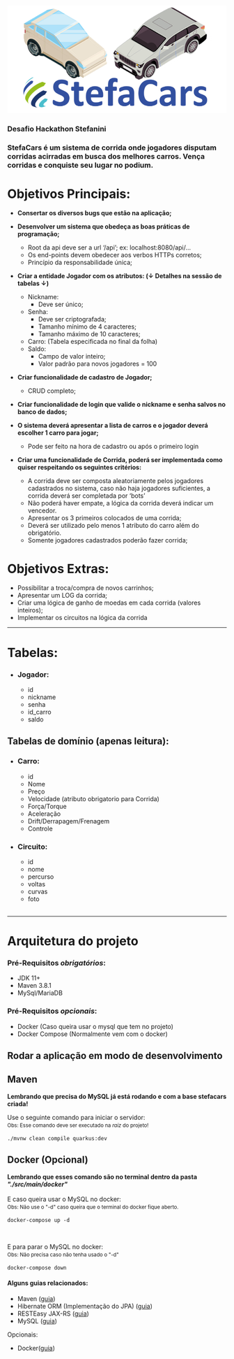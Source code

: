 ![Logo do R](./assets/header.png)

### Desafio Hackathon Stefanini
### StefaCars é um sistema de corrida onde jogadores disputam corridas acirradas em busca dos melhores carros. Vença corridas e conquiste seu lugar no podium. 

# Objetivos Principais:
- **Consertar os diversos bugs que estão na aplicação;**


- **Desenvolver um sistema que obedeça as boas práticas de programação;**
  - Root da api deve ser a url ‘/api’; ex: localhost:8080/api/…
  - Os end-points devem obedecer aos verbos HTTPs corretos;  
  - Princípio da responsabilidade única;


- **Criar a entidade Jogador com os atributos: (↓ Detalhes na sessão de tabelas ↓)**
  - Nickname:
    - Deve ser único;
  - Senha:
    - Deve ser criptografada;
    - Tamanho mínimo de 4 caracteres;
    - Tamanho máximo de 10 caracteres;
  - Carro: (Tabela especificada no final da folha)
  - Saldo: 
    - Campo de valor inteiro;
    - Valor padrão para novos jogadores = 100

  
- **Criar funcionalidade de cadastro de Jogador;**
  - CRUD completo;
  

- **Criar funcionalidade de login que valide o nickname e senha salvos no banco de dados;**



- **O sistema deverá apresentar a lista de carros e o jogador deverá escolher 1 carro para jogar;**
  - Pode ser feito na hora de cadastro ou após o primeiro login



- **Criar uma funcionalidade de Corrida, poderá ser implementada como quiser respeitando os seguintes critérios:**
  - A corrida deve ser composta aleatoriamente pelos jogadores cadastrados no sistema, caso não haja jogadores suficientes, a corrida deverá ser completada por ‘bots’
  - Não poderá haver empate, a lógica da corrida deverá indicar um vencedor.
  - Apresentar os 3 primeiros colocados de uma corrida;
  - Deverá ser utilizado pelo menos 1 atributo do carro além do obrigatório.
  - Somente jogadores cadastrados poderão fazer corrida;

# Objetivos Extras:
- Possibilitar a troca/compra de novos carrinhos;
- Apresentar um LOG da corrida;
- Criar uma lógica de ganho de moedas em cada corrida (valores inteiros);
- Implementar os circuitos na lógica da corrida

---

# Tabelas:
- ### **Jogador:**
  - id
  - nickname
  - senha 
  - id_carro
  - saldo 

## Tabelas de domínio (apenas leitura):
- ### **Carro:**
  - id
  - Nome
  - Preço
  - Velocidade (atributo obrigatorio para Corrida)
  - Força/Torque
  - Aceleração
  - Drift/Derrapagem/Frenagem
  - Controle


- ### **Circuito:**
  - id
  - nome
  - percurso
  - voltas
  - curvas
  - foto
  

  <br>

---
# Arquitetura do projeto

### Pré-Requisitos *obrigatórios*:
- JDK 11+
- Maven 3.8.1
- MySql/MariaDB

### Pré-Requisitos *opcionais*:
- Docker (Caso queira usar o mysql que tem no projeto)
- Docker Compose (Normalmente vem com o docker)

## Rodar a aplicação em modo de desenvolvimento

## Maven
**Lembrando que precisa do **MySQL** já está rodando e com a base stefacars criada!**<br/>

Use o seguinte comando para iniciar o servidor:<br/>
<small>Obs: Esse comando deve ser executado na _raiz_ do projeto!</small>
```shell script
./mvnw clean compile quarkus:dev
```

## Docker (Opcional)
**Lembrando que esses comando são no terminal dentro da pasta _"./src/main/docker"_**
<br/><br/>
E caso queira usar o MySQL no docker:<br/>
<small>Obs: Não use o "-d" caso queira que o terminal do docker fique aberto.</small>
```
docker-compose up -d 
```
<br/>

E para parar o MySQL no docker:<br/>
<small>Obs: Não precisa caso não tenha usado o "-d"</small>
```
docker-compose down
```

#### Alguns guias relacionados:
- Maven ([guia](https://maven.apache.org/what-is-maven.html))
- Hibernate ORM (Implementação do JPA) ([guia](https://docs.jboss.org/hibernate/orm/current/userguide/html_single/Hibernate_User_Guide.html))
- RESTEasy JAX-RS ([guia](https://docs.jboss.org/resteasy/docs/3.0.9.Final/userguide/html_single/index.html))
- MySQL ([guia](https://dev.mysql.com/doc/))

Opcionais:
- Docker([guia](https://docs.docker.com/))
